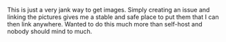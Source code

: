This is just a very jank way to get images. Simply creating an issue and linking the pictures gives me a stable and safe place to put them that I can then link anywhere. Wanted to do this much more than self-host and nobody should mind to much.
